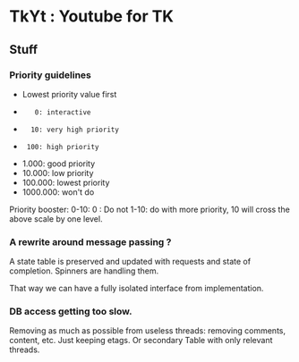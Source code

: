 # TkYt : Youtube for TK

## Stuff

### Priority guidelines

  * Lowest priority value first
  *        0: interactive
  *       10: very high priority
  *      100: high priority
  *    1.000: good priority
  *   10.000: low priority
  *  100.000: lowest priority
  * 1000.000: won't do

Priority booster: 0-10:
0 : Do not
1-10: do with more priority, 10 will cross the above scale by one level.

### A rewrite around message passing ?
A state table is preserved and updated with requests and state of completion.
Spinners are handling them.

That way we can have a fully isolated interface from implementation.

### DB access getting too slow.
Removing as much as possible from useless threads: removing comments, content, etc.
Just keeping etags.
Or secondary Table with only relevant threads.
